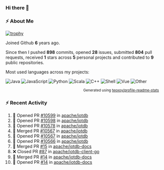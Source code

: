 ### Hi there 👋

### :zap: About Me

[![trophy](https://github-profile-trophy.vercel.app/?username=HTHou&theme=onedark)](https://github.com/ryo-ma/github-profile-trophy)
   
Joined Github **6** years ago.

Since then I pushed **898** commits, opened **28** issues, submitted **804** pull requests, received **1** stars across **5** personal projects and contributed to **9** public repositories.

Most used languages across my projects:

![Java](https://img.shields.io/static/v1?style=flat-square&label=%E2%A0%80&color=555&labelColor=%23b07219&message=Java%EF%B8%B194.4%25)
![JavaScript](https://img.shields.io/static/v1?style=flat-square&label=%E2%A0%80&color=555&labelColor=%23f1e05a&message=JavaScript%EF%B8%B11.4%25)
![Python](https://img.shields.io/static/v1?style=flat-square&label=%E2%A0%80&color=555&labelColor=%233572A5&message=Python%EF%B8%B10.7%25)
![Scala](https://img.shields.io/static/v1?style=flat-square&label=%E2%A0%80&color=555&labelColor=%23c22d40&message=Scala%EF%B8%B10.6%25)
![C++](https://img.shields.io/static/v1?style=flat-square&label=%E2%A0%80&color=555&labelColor=%23f34b7d&message=C%2B%2B%EF%B8%B10.6%25)
![Shell](https://img.shields.io/static/v1?style=flat-square&label=%E2%A0%80&color=555&labelColor=%2389e051&message=Shell%EF%B8%B10.4%25)
![Vue](https://img.shields.io/static/v1?style=flat-square&label=%E2%A0%80&color=555&labelColor=%2341b883&message=Vue%EF%B8%B10.3%25)
![Other](https://img.shields.io/static/v1?style=flat-square&label=%E2%A0%80&color=555&labelColor=%23ededed&message=Other%EF%B8%B11.2%25)

<p align="right"><sub>Generated using <a href="https://github.com/marketplace/actions/profile-readme-stats">teoxoy/profile-readme-stats</a></sub></p>


<!--![](https://github.com/HTHou/HTHou/blob/output/github-contribution-grid-snake.svg)-->

<!--![Haonan Hou's github stats](https://github-readme-stats.vercel.app/api?username=HTHou&count_private=true&show_icons=true&theme=onedark)-->

<!--![Haonan Hou's wakatime stats](https://github-readme-stats.vercel.app/api/wakatime?username=HTHou&layout=compact&theme=onedark)-->

<!--![Top Langs](https://github-readme-stats.vercel.app/api/top-langs/?username=HTHou&theme=onedark&layout=compact)-->

### :zap: Recent Activity
<!--START_SECTION:activity-->
1. 💪 Opened PR [#10599](https://github.com/apache/iotdb/pull/10599) in [apache/iotdb](https://github.com/apache/iotdb)
2. 💪 Opened PR [#10598](https://github.com/apache/iotdb/pull/10598) in [apache/iotdb](https://github.com/apache/iotdb)
3. 💪 Opened PR [#10578](https://github.com/apache/iotdb/pull/10578) in [apache/iotdb](https://github.com/apache/iotdb)
4. 🎉 Merged PR [#10567](https://github.com/apache/iotdb/pull/10567) in [apache/iotdb](https://github.com/apache/iotdb)
5. 💪 Opened PR [#10567](https://github.com/apache/iotdb/pull/10567) in [apache/iotdb](https://github.com/apache/iotdb)
6. 💪 Opened PR [#10566](https://github.com/apache/iotdb/pull/10566) in [apache/iotdb](https://github.com/apache/iotdb)
7. 🎉 Merged PR [#15](https://github.com/apache/iotdb-docs/pull/15) in [apache/iotdb-docs](https://github.com/apache/iotdb-docs)
8. ❌ Closed PR [#87](https://github.com/apache/iotdb-client-go/pull/87) in [apache/iotdb-client-go](https://github.com/apache/iotdb-client-go)
9. 🎉 Merged PR [#14](https://github.com/apache/iotdb-docs/pull/14) in [apache/iotdb-docs](https://github.com/apache/iotdb-docs)
10. 💪 Opened PR [#14](https://github.com/apache/iotdb-docs/pull/14) in [apache/iotdb-docs](https://github.com/apache/iotdb-docs)
<!--END_SECTION:activity-->

<!--
**HTHou/HTHou** is a ✨ _special_ ✨ repository because its `README.md` (this file) appears on your GitHub profile.

Here are some ideas to get you started:

- 🔭 I’m currently working on ...
- 🌱 I’m currently learning ...
- 👯 I’m looking to collaborate on ...
- 🤔 I’m looking for help with ...
- 💬 Ask me about ...
- 📫 How to reach me: ...
- 😄 Pronouns: ...
- ⚡ Fun fact: ...
-->
